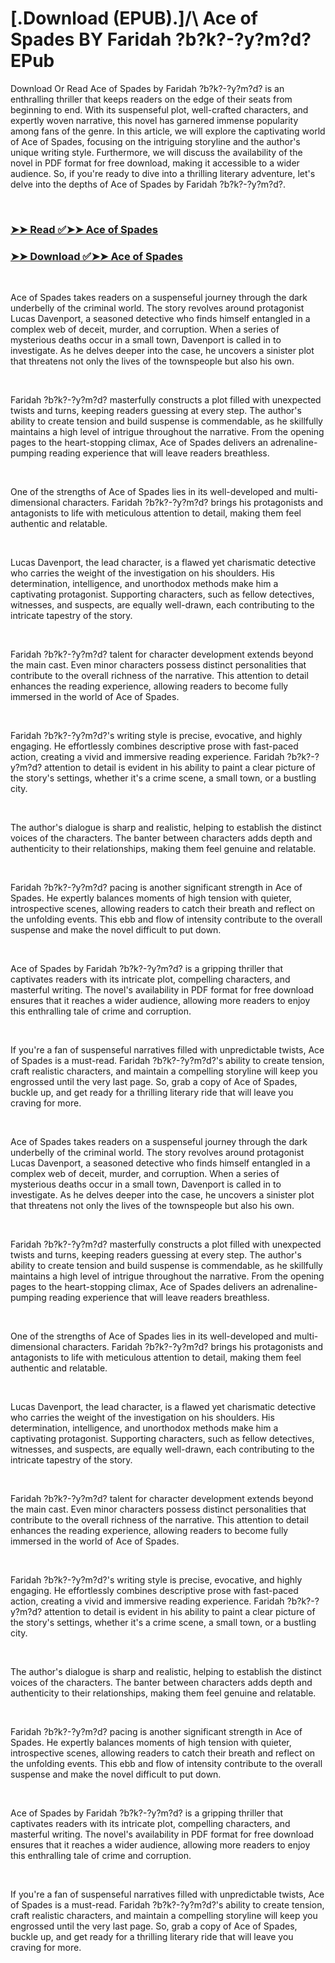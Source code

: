 # [.Download (EPUB).]/\ Ace of Spades BY Faridah ?b?k?-?y?m?d? EPub

<p>Download Or Read Ace of Spades by Faridah ?b?k?-?y?m?d? is an enthralling thriller that keeps readers on the edge of their seats from beginning to end. With its suspenseful plot, well-crafted characters, and expertly woven narrative, this novel has garnered immense popularity among fans of the genre. In this article, we will explore the captivating world of Ace of Spades, focusing on the intriguing storyline and the author's unique writing style. Furthermore, we will discuss the availability of the novel in PDF format for free download, making it accessible to a wider audience. So, if you're ready to dive into a thrilling literary adventure, let's delve into the depths of Ace of Spades by Faridah ?b?k?-?y?m?d?.</p>
<p>&nbsp;</p>

### [➤➤ Read ✅➤➤ Ace of Spades](https://pdf2worldwide.blogspot.com/id/42603984)

### [➤➤ Download ✅➤➤ Ace of Spades](https://pdf2worldwide.blogspot.com/id/42603984)

<p>&nbsp;</p>
<p>Ace of Spades takes readers on a suspenseful journey through the dark underbelly of the criminal world. The story revolves around protagonist Lucas Davenport, a seasoned detective who finds himself entangled in a complex web of deceit, murder, and corruption. When a series of mysterious deaths occur in a small town, Davenport is called in to investigate. As he delves deeper into the case, he uncovers a sinister plot that threatens not only the lives of the townspeople but also his own.</p>
<p>&nbsp;</p>
<p>Faridah ?b?k?-?y?m?d? masterfully constructs a plot filled with unexpected twists and turns, keeping readers guessing at every step. The author's ability to create tension and build suspense is commendable, as he skillfully maintains a high level of intrigue throughout the narrative. From the opening pages to the heart-stopping climax, Ace of Spades delivers an adrenaline-pumping reading experience that will leave readers breathless.</p>
<p>&nbsp;</p>
<p>One of the strengths of Ace of Spades lies in its well-developed and multi-dimensional characters. Faridah ?b?k?-?y?m?d? brings his protagonists and antagonists to life with meticulous attention to detail, making them feel authentic and relatable.</p>
<p>&nbsp;</p>
<p>Lucas Davenport, the lead character, is a flawed yet charismatic detective who carries the weight of the investigation on his shoulders. His determination, intelligence, and unorthodox methods make him a captivating protagonist. Supporting characters, such as fellow detectives, witnesses, and suspects, are equally well-drawn, each contributing to the intricate tapestry of the story.</p>
<p>&nbsp;</p>
<p>Faridah ?b?k?-?y?m?d? talent for character development extends beyond the main cast. Even minor characters possess distinct personalities that contribute to the overall richness of the narrative. This attention to detail enhances the reading experience, allowing readers to become fully immersed in the world of Ace of Spades.</p>
<p>&nbsp;</p>
<p>Faridah ?b?k?-?y?m?d?'s writing style is precise, evocative, and highly engaging. He effortlessly combines descriptive prose with fast-paced action, creating a vivid and immersive reading experience. Faridah ?b?k?-?y?m?d? attention to detail is evident in his ability to paint a clear picture of the story's settings, whether it's a crime scene, a small town, or a bustling city.</p>
<p>&nbsp;</p>
<p>The author's dialogue is sharp and realistic, helping to establish the distinct voices of the characters. The banter between characters adds depth and authenticity to their relationships, making them feel genuine and relatable.</p>
<p>&nbsp;</p>
<p>Faridah ?b?k?-?y?m?d? pacing is another significant strength in Ace of Spades. He expertly balances moments of high tension with quieter, introspective scenes, allowing readers to catch their breath and reflect on the unfolding events. This ebb and flow of intensity contribute to the overall suspense and make the novel difficult to put down.</p>
<p>&nbsp;</p>
<p>Ace of Spades by Faridah ?b?k?-?y?m?d? is a gripping thriller that captivates readers with its intricate plot, compelling characters, and masterful writing. The novel's availability in PDF format for free download ensures that it reaches a wider audience, allowing more readers to enjoy this enthralling tale of crime and corruption.</p>
<p>&nbsp;</p>
<p>If you're a fan of suspenseful narratives filled with unpredictable twists, Ace of Spades is a must-read. Faridah ?b?k?-?y?m?d?'s ability to create tension, craft realistic characters, and maintain a compelling storyline will keep you engrossed until the very last page. So, grab a copy of Ace of Spades, buckle up, and get ready for a thrilling literary ride that will leave you craving for more.</p>
<p>&nbsp;</p>
<p>Ace of Spades takes readers on a suspenseful journey through the dark underbelly of the criminal world. The story revolves around protagonist Lucas Davenport, a seasoned detective who finds himself entangled in a complex web of deceit, murder, and corruption. When a series of mysterious deaths occur in a small town, Davenport is called in to investigate. As he delves deeper into the case, he uncovers a sinister plot that threatens not only the lives of the townspeople but also his own.</p>
<p>&nbsp;</p>
<p>Faridah ?b?k?-?y?m?d? masterfully constructs a plot filled with unexpected twists and turns, keeping readers guessing at every step. The author's ability to create tension and build suspense is commendable, as he skillfully maintains a high level of intrigue throughout the narrative. From the opening pages to the heart-stopping climax, Ace of Spades delivers an adrenaline-pumping reading experience that will leave readers breathless.</p>
<p>&nbsp;</p>
<p>One of the strengths of Ace of Spades lies in its well-developed and multi-dimensional characters. Faridah ?b?k?-?y?m?d? brings his protagonists and antagonists to life with meticulous attention to detail, making them feel authentic and relatable.</p>
<p>&nbsp;</p>
<p>Lucas Davenport, the lead character, is a flawed yet charismatic detective who carries the weight of the investigation on his shoulders. His determination, intelligence, and unorthodox methods make him a captivating protagonist. Supporting characters, such as fellow detectives, witnesses, and suspects, are equally well-drawn, each contributing to the intricate tapestry of the story.</p>
<p>&nbsp;</p>
<p>Faridah ?b?k?-?y?m?d? talent for character development extends beyond the main cast. Even minor characters possess distinct personalities that contribute to the overall richness of the narrative. This attention to detail enhances the reading experience, allowing readers to become fully immersed in the world of Ace of Spades.</p>
<p>&nbsp;</p>
<p>Faridah ?b?k?-?y?m?d?'s writing style is precise, evocative, and highly engaging. He effortlessly combines descriptive prose with fast-paced action, creating a vivid and immersive reading experience. Faridah ?b?k?-?y?m?d? attention to detail is evident in his ability to paint a clear picture of the story's settings, whether it's a crime scene, a small town, or a bustling city.</p>
<p>&nbsp;</p>
<p>The author's dialogue is sharp and realistic, helping to establish the distinct voices of the characters. The banter between characters adds depth and authenticity to their relationships, making them feel genuine and relatable.</p>
<p>&nbsp;</p>
<p>Faridah ?b?k?-?y?m?d? pacing is another significant strength in Ace of Spades. He expertly balances moments of high tension with quieter, introspective scenes, allowing readers to catch their breath and reflect on the unfolding events. This ebb and flow of intensity contribute to the overall suspense and make the novel difficult to put down.</p>
<p>&nbsp;</p>
<p>Ace of Spades by Faridah ?b?k?-?y?m?d? is a gripping thriller that captivates readers with its intricate plot, compelling characters, and masterful writing. The novel's availability in PDF format for free download ensures that it reaches a wider audience, allowing more readers to enjoy this enthralling tale of crime and corruption.</p>
<p>&nbsp;</p>
<p>If you're a fan of suspenseful narratives filled with unpredictable twists, Ace of Spades is a must-read. Faridah ?b?k?-?y?m?d?'s ability to create tension, craft realistic characters, and maintain a compelling storyline will keep you engrossed until the very last page. So, grab a copy of Ace of Spades, buckle up, and get ready for a thrilling literary ride that will leave you craving for more.</p>
<p>&nbsp;</p>
